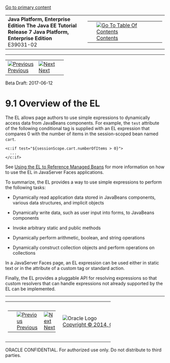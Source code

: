 [Go to primary content](#BEGIN)

<table>
<colgroup>
<col width="50%" />
<col width="50%" />
</colgroup>
<tbody>
<tr class="odd">
<td><strong>Java Platform, Enterprise Edition The Java EE Tutorial</strong><br />
<strong>Release 7 Java Platform, Enterprise Edition</strong><br />
E39031-02</td>
<td><table>
<tbody>
<tr class="odd">
<td> </td>
<td><a href="toc.htm"><img src="../../dcommon/gifs/toc.gif" alt="Go To Table Of Contents" /><br />
<span class="icon">Contents</span></a></td>
</tr>
</tbody>
</table></td>
</tr>
</tbody>
</table>

-----

<table>
<tbody>
<tr class="odd">
<td><a href="jsf-el.htm"><img src="../../dcommon/gifs/leftnav.gif" alt="Previous" /><br />
<span class="icon">Previous</span></a> </td>
<td><a href="jsf-el002.htm"><img src="../../dcommon/gifs/rightnav.gif" alt="Next" /><br />
<span class="icon">Next</span></a></td>
<td> </td>
</tr>
</tbody>
</table>

Beta Draft: 2017-06-12

# 9.1 Overview of the EL

The EL allows page authors to use simple expressions to dynamically
access data from JavaBeans components. For example, the `test` attribute
of the following conditional tag is supplied with an EL expression that
compares 0 with the number of items in the session-scoped bean named
`cart`.

``` oac_no_warn
<c:if test="${sessionScope.cart.numberOfItems > 0}">
  ...
</c:if>
```

See [Using the EL to Reference Managed Beans](jsf-develop001.htm#BNAQP)
for more information on how to use the EL in JavaServer Faces
applications.

To summarize, the EL provides a way to use simple expressions to perform
the following tasks:

  - Dynamically read application data stored in JavaBeans components,
    various data structures, and implicit objects

  - Dynamically write data, such as user input into forms, to JavaBeans
    components

  - Invoke arbitrary static and public methods

  - Dynamically perform arithmetic, boolean, and string operations

  - Dynamically construct collection objects and perform operations on
    collections

In a JavaServer Faces page, an EL expression can be used either in
static text or in the attribute of a custom tag or standard action.

Finally, the EL provides a pluggable API for resolving expressions so
that custom resolvers that can handle expressions not already supported
by the EL can be implemented.

-----

<table style="width:66%;">
<colgroup>
<col width="33%" />
<col width="0%" />
<col width="33%" />
</colgroup>
<tbody>
<tr class="odd">
<td><table style="width:96%;">
<colgroup>
<col width="0%" />
<col width="48%" />
<col width="48%" />
</colgroup>
<tbody>
<tr class="odd">
<td> </td>
<td><a href="jsf-el.htm"><img src="../../dcommon/gifs/leftnav.gif" alt="Previous" /><br />
<span class="icon">Previous</span></a> </td>
<td><a href="jsf-el002.htm"><img src="../../dcommon/gifs/rightnav.gif" alt="Next" /><br />
<span class="icon">Next</span></a></td>
</tr>
</tbody>
</table></td>
<td><img src="../../dcommon/gifs/oracle.gif" alt="Oracle Logo" class="copyrightlogo" /> <a href="../../dcommon/html/cpyr.htm"><br />
<span class="copyrightlogo">Copyright © 2014, Oracle and/or its affiliates. All rights reserved.</span></a></td>
<td><table>
<tbody>
<tr class="odd">
<td> </td>
<td><a href="toc.htm"><img src="../../dcommon/gifs/toc.gif" alt="Go To Table Of Contents" /><br />
<span class="icon">Contents</span></a></td>
</tr>
</tbody>
</table></td>
</tr>
</tbody>
</table>

ORACLE CONFIDENTIAL. For authorized use only. Do not distribute to third parties.

